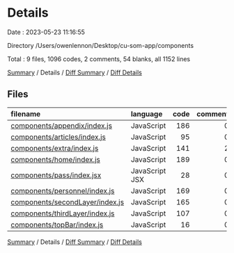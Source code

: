 # Details

Date : 2023-05-23 11:16:55

Directory /Users/owenlennon/Desktop/cu-som-app/components

Total : 9 files,  1096 codes, 2 comments, 54 blanks, all 1152 lines

[Summary](results.md) / Details / [Diff Summary](diff.md) / [Diff Details](diff-details.md)

## Files
| filename | language | code | comment | blank | total |
| :--- | :--- | ---: | ---: | ---: | ---: |
| [components/appendix/index.js](/components/appendix/index.js) | JavaScript | 186 | 0 | 7 | 193 |
| [components/articles/index.js](/components/articles/index.js) | JavaScript | 95 | 0 | 5 | 100 |
| [components/extra/index.js](/components/extra/index.js) | JavaScript | 141 | 2 | 8 | 151 |
| [components/home/index.js](/components/home/index.js) | JavaScript | 189 | 0 | 6 | 195 |
| [components/pass/index.jsx](/components/pass/index.jsx) | JavaScript JSX | 28 | 0 | 3 | 31 |
| [components/personnel/index.js](/components/personnel/index.js) | JavaScript | 169 | 0 | 8 | 177 |
| [components/secondLayer/index.js](/components/secondLayer/index.js) | JavaScript | 165 | 0 | 8 | 173 |
| [components/thirdLayer/index.js](/components/thirdLayer/index.js) | JavaScript | 107 | 0 | 5 | 112 |
| [components/topBar/index.js](/components/topBar/index.js) | JavaScript | 16 | 0 | 4 | 20 |

[Summary](results.md) / Details / [Diff Summary](diff.md) / [Diff Details](diff-details.md)